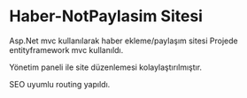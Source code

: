 # Haber-NotPaylasim Sitesi
Asp.Net mvc kullanılarak haber ekleme/paylaşım sitesi 
Projede entityframework mvc kullanıldı. 

Yönetim paneli ile site düzenlemesi kolaylaştırılmıştır.

SEO  uyumlu routing yapıldı. 


